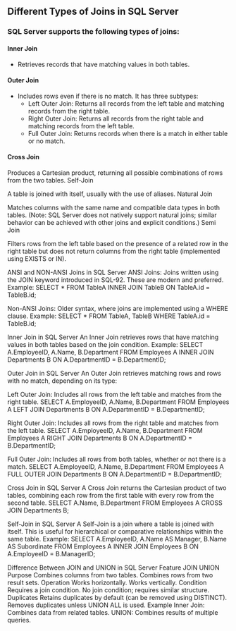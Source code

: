 ## Different Types of Joins in SQL Server
### SQL Server supports the following types of joins:

#### Inner Join
- Retrieves records that have matching values in both tables.
#### Outer Join

- Includes rows even if there is no match. It has three subtypes:
    - Left Outer Join: Returns all records from the left table and matching records from the right table.
    - Right Outer Join: Returns all records from the right table and matching records from the left table.
    - Full Outer Join: Returns records when there is a match in either table or no match.

#### Cross Join

Produces a Cartesian product, returning all possible combinations of rows from the two tables.
Self-Join

A table is joined with itself, usually with the use of aliases.
Natural Join

Matches columns with the same name and compatible data types in both tables. (Note: SQL Server does not natively support natural joins; similar behavior can be achieved with other joins and explicit conditions.)
Semi Join

Filters rows from the left table based on the presence of a related row in the right table but does not return columns from the right table (implemented using EXISTS or IN).

ANSI and NON-ANSI Joins in SQL Server
ANSI Joins:
Joins written using the JOIN keyword introduced in SQL-92. These are modern and preferred.
Example:
SELECT *
FROM TableA
INNER JOIN TableB
ON TableA.id = TableB.id;

Non-ANSI Joins:
Older syntax, where joins are implemented using a WHERE clause.
Example:
SELECT *
FROM TableA, TableB
WHERE TableA.id = TableB.id;

Inner Join in SQL Server
An Inner Join retrieves rows that have matching values in both tables based on the join condition.
Example:
SELECT A.EmployeeID, A.Name, B.Department
FROM Employees A
INNER JOIN Departments B
ON A.DepartmentID = B.DepartmentID;

 Outer Join in SQL Server
An Outer Join retrieves matching rows and rows with no match, depending on its type:

Left Outer Join: Includes all rows from the left table and matches from the right table.
SELECT A.EmployeeID, A.Name, B.Department
FROM Employees A
LEFT JOIN Departments B
ON A.DepartmentID = B.DepartmentID;

Right Outer Join: Includes all rows from the right table and matches from the left table.
SELECT A.EmployeeID, A.Name, B.Department
FROM Employees A
RIGHT JOIN Departments B
ON A.DepartmentID = B.DepartmentID;

Full Outer Join: Includes all rows from both tables, whether or not there is a match.
SELECT A.EmployeeID, A.Name, B.Department
FROM Employees A
FULL OUTER JOIN Departments B
ON A.DepartmentID = B.DepartmentID;


Cross Join in SQL Server
A Cross Join returns the Cartesian product of two tables, combining each row from the first table with every row from the second table.
SELECT A.Name, B.Department
FROM Employees A
CROSS JOIN Departments B;

Self-Join in SQL Server
A Self-Join is a join where a table is joined with itself. This is useful for hierarchical or comparative relationships within the same table.
Example:
SELECT A.EmployeeID, A.Name AS Manager, B.Name AS Subordinate
FROM Employees A
INNER JOIN Employees B
ON A.EmployeeID = B.ManagerID;



Difference Between JOIN and UNION in SQL Server
Feature	JOIN	UNION
Purpose	Combines columns from two tables.	Combines rows from two result sets.
Operation	Works horizontally.	Works vertically.
Condition	Requires a join condition.	No join condition; requires similar structure.
Duplicates	Retains duplicates by default (can be removed using DISTINCT).	Removes duplicates unless UNION ALL is used.
Example	Inner Join: Combines data from related tables.	UNION: Combines results of multiple queries.
